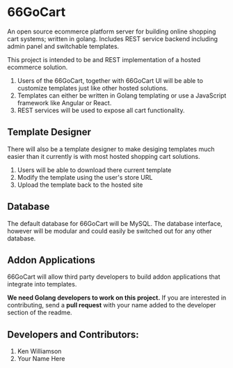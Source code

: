 # 66GoCart
An open source ecommerce platform server for building online shopping cart systems; written in golang. Includes REST service backend including admin panel and switchable templates.

This project is intended to be and REST implementation of a hosted ecommerce solution. 

1. Users of the 66GoCart, together with 66GoCart UI will be able to customize templates just like other hosted solutions.
2. Templates can either be written in Golang templating or use a JavaScript framework like Angular or React.
3. REST services will be used to expose all cart functionality.

## Template Designer
There will also be a template designer to make desiging templates much easier than it currently is with most hosted shopping cart solutions.

1. Users will be able to download there current template
2. Modify the template using the user's store URL
3. Upload the template back to the hosted site

## Database
The default database for 66GoCart will be MySQL. The database interface, however will be modular and could easily be switched out for any other database.

## Addon Applications
66GoCart will allow third party developers to build addon applications that integrate into templates.

**We need Golang developers to work on this project.** If you are interested in contributing, send a **pull request** with your name added to the developer section of the readme.

## Developers and Contributors:

1. Ken Williamson
2. Your Name Here


